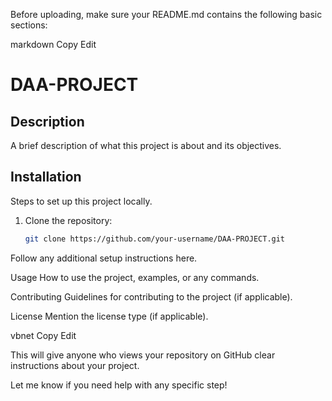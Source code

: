 Before uploading, make sure your README.md contains the following basic sections:

markdown
Copy
Edit
# DAA-PROJECT

## Description
A brief description of what this project is about and its objectives.

## Installation
Steps to set up this project locally.

1. Clone the repository:
   ```bash
   git clone https://github.com/your-username/DAA-PROJECT.git
Follow any additional setup instructions here.

Usage
How to use the project, examples, or any commands.

Contributing
Guidelines for contributing to the project (if applicable).

License
Mention the license type (if applicable).

vbnet
Copy
Edit

This will give anyone who views your repository on GitHub clear instructions about your project.

Let me know if you need help with any specific step!
